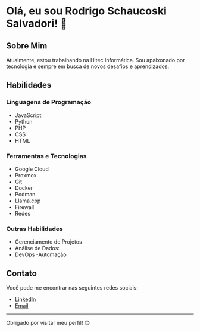 # Olá, eu sou Rodrigo Schaucoski Salvadori! 👋

## Sobre Mim

Atualmente, estou trabalhando na Hitec Informática. Sou apaixonado por tecnologia e sempre em busca de novos desafios e aprendizados.

## Habilidades

### Linguagens de Programação

- JavaScript
- Python
- PHP
- CSS
- HTML

### Ferramentas e Tecnologias

- Google Cloud
- Proxmox
- Git
- Docker
- Podman
- Llama.cpp
- Firewall
- Redes

### Outras Habilidades

- Gerenciamento de Projetos
- Análise de Dados:
- DevOps
-Automação

## Contato

Você pode me encontrar nas seguintes redes sociais:

- [LinkedIn](https://www.linkedin.com/in/seu-perfil)
- [Email](mailto:seu-email@example.com)

---

Obrigado por visitar meu perfil! 😊
